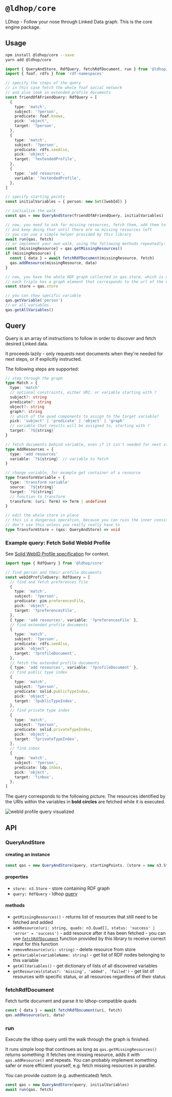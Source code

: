 # `@ldhop/core`

LDhop - Follow your nose through Linked Data graph. This is the core engine package.

## Usage

```sh
npm install @ldhop/core --save
yarn add @ldhop/core
```

```ts
import { QueryAndStore, RdfQuery, fetchRdfDocument, run } from '@ldhop/core'
import { foaf, rdfs } from 'rdf-namespaces'

// specify the steps of the query
// in this case fetch the whole foaf social network
// and also look in extended profile documents
const friendOfAFriendQuery: RdfQuery = [
  {
    type: 'match',
    subject: '?person',
    predicate: foaf.knows,
    pick: 'object',
    target: '?person',
  },
  {
    type: 'match',
    subject: '?person',
    predicate: rdfs.seeAlso,
    pick: 'object',
    target: '?extendedProfile',
  },
  {
    type: 'add resources',
    variable: '?extendedProfile',
  },
]

// specify starting points
const initialVariables = { person: new Set([webId]) }

// initialize the walk
const qas = new QueryAndStore(friendOfAFriendQuery, initialVariables)

// now, you need to ask for missing resources, fetch them, add them to QueryAndStore
// and keep doing that until there are no missing resources left
// you can use a simple helper provided by this library
await run(qas, fetch)
// or implement your own walk, using the following methods repeatedly:
const [missingResource] = qas.getMissingResources()
if (missingResource) {
  const { data } = await fetchRdfDocument(missingResource, fetch)
  qas.addResource(missingResource, data)
}

// now, you have the whole RDF graph collected in qas.store, which is n3.Store
// each triple has a graph element that corresponds to the url of the document of that triple
const store = qas.store

// you can show specific variable
qas.getVariable('person')
// or all variables
qas.getAllVariables()
```

## Query

Query is an array of instructions to follow in order to discover and fetch desired Linked data.

It proceeds lazily - only requests next documents when they're needed for next steps, or if explicitly instructed.

The following steps are supported:

```ts
// step through the graph
type Match = {
  type: 'match'
  // optional constraints, either URI, or variable starting with ?
  subject?: string
  predicate?: string
  object?: string
  graph?: string
  // which of the quad components to assign to the target variable?
  pick: 'subject' | 'predicate' | 'object' | 'graph'
  // variable that results will be assigned to, starting with ?
  target: `?${string}`
}
```

```ts
// fetch documents behind variable, even if it isn't needed for next steps
type AddResources = {
  type: 'add resources'
  variable: `?${string}` // variable to fetch
}
```

```ts
// change variable, for example get container of a resource
type TransformVariable = {
  type: 'transform variable'
  source: `?${string}`
  target: `?${string}`
  // function to transform
  transform: (uri: Term) => Term | undefined
}
```

```ts
// edit the whole store in place
// this is a dangerous operation, because you can ruin the inner consistency of QueryAndStore
// don't use this unless you really really have to
type TransformStore = (qas: QueryAndStore) => void
```

### Example query: Fetch Solid WebId Profile

See [Solid WebID Profile specification](https://solid.github.io/webid-profile/#discovery) for context.

```ts
import type { RdfQuery } from '@ldhop/core'

// find person and their profile documents
const webIdProfileQuery: RdfQuery = [
  // find and fetch preferences file
  {
    type: 'match',
    subject: '?person',
    predicate: pim.preferencesFile,
    pick: 'object',
    target: '?preferencesFile',
  },
  { type: 'add resources', variable: '?preferencesFile' },
  // find extended profile documents
  {
    type: 'match',
    subject: '?person',
    predicate: rdfs.seeAlso,
    pick: 'object',
    target: '?profileDocument',
  },
  // fetch the extended profile documents
  { type: 'add resources', variable: '?profileDocument' },
  // find public type index
  {
    type: 'match',
    subject: '?person',
    predicate: solid.publicTypeIndex,
    pick: 'object',
    target: '?publicTypeIndex',
  },
  // find private type index
  {
    type: 'match',
    subject: '?person',
    predicate: solid.privateTypeIndex,
    pick: 'object',
    target: '?privateTypeIndex',
  },
  // find inbox
  {
    type: 'match',
    subject: '?person',
    predicate: ldp.inbox,
    pick: 'object',
    target: '?inbox',
  },
]
```

The query corresponds to the following picture. The resources identified by the URIs within the variables in **bold circles** are fetched while it is executed.

![webId profile query visualized](https://raw.githubusercontent.com/ldhop/ldhop/main/docs/webid_profile_query_visual.png)

<!-- ![webId profile query visualized](../../docs/webid_profile_query_visual.png) -->

## API

### QueryAndStore

#### creating an instance

```ts
const qas = new QueryAndStore(query, startingPoints, (store = new n3.Store()))
```

#### properties

- `store: n3.Store` - store containing RDF graph
- `query: RdfQuery` - ldhop [query](#query)

#### methods

- `getMissingResources()` - returns list of resources that still need to be fetched and added
- `addResource(uri: string, quads: n3.Quad[], status: 'success' | 'error' = 'success')` - add resource after it has been fetched - you can use [`fetchRdfDocument`](#fetchrdfdocument) function provided by this library to receive correct input for this function
- `removeResource(uri: string)` - delete resource from store
- `getVariable(variableName: string)` - get list of RDF nodes belonging to this variable
- `getAllVariables()` - get dictionary of lists of all discovered variables
- `getResources(status?: 'missing', 'added', 'failed')` - get list of resources with specific status, or all resources regardless of their status

### fetchRdfDocument

Fetch turtle document and parse it to ldhop-compatible quads

```ts
const { data } = await fetchRdfDocument(uri, fetch)
qas.addResource(uri, data)
```

### run

Execute the ldhop query until the walk through the graph is finished.

It runs simple loop that continues as long as `qas.getMissingResources()` returns something: It fetches one missing resource, adds it with `qas.addResource()` and repeats. You can probably implement something safer or more efficient yourself, e.g. fetch missing resources in parallel.

You can provide custom (e.g. authenticated) fetch.

```ts
const qas = new QueryAndStore(query, initialVariables)
await run(qas, fetch)
```
